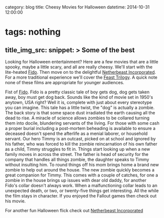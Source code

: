 category: blog
title: Cheesy Movies for Halloween
datetime: 2014-10-31 12:00:00
# tags: nothing
title_img_src:
snippet: >
   Some of the best 
---

Looking for Halloween entertainment? Here are a few movies that are a little spooky, maybe a little scary, and all are really cheesy. We'll start with the lite-heated [Fido][fido]. Then move on to the delightful [Netherbeast Incorporated][nbinc]. For a more traditional experience we'll cover the [Feast Trilogy][feasttril]. A quick note none of these films are appropriate for younger audiences.

Fist of [Fido][fido]. Fido is a pretty classic tale of boy gets dog, dog gets taken away, boy must get dog back. Sounds like the kind of movie set in 1950's anytown, USA right? Well it is, complete with just about every stereotype you can imagine. This tale has a little twist, the "dog" is actually a zombie. The back story is that some space dust irradiated the earth causing all the dead to rise. A miracle of science allows zombies to be collared turning them into docile, blundering servants of the living. For those with some cash a proper burial including a post-mortem beheading is available to ensure a deceased doesn't spend the afterlife as a menial laborer, or household servant. Our hero Timmy is an outcast, picked on at school and ignored by his father, who was forced to kill the zombie reincarnation of his own father as a child, Timmy struggles to fit in. Things start looking up when a new family moves in across the street. The father is head of security for the company that handles all things zombie, the daughter speaks to Timmy without insulting him. To round things off his mom brings home a brand new zombie to help out around the house. The new zombie quickly becomes a great companion for Timmy. This comes with a couple of catches, for one a zombie in the house brings up issues with dear old daddy, for another Fido's collar doesn't always work. When a malfunctioning collar leads to an unexpected death, or two, or twenty-five things get interesting. All the while the film stays in character. If you enjoyed the Fallout games then check out his movie.

For another fun Halloween flick check out [Netherbeast Incorporated][nbinc]


[fido]:http://en.wikipedia.org/wiki/Fido_(film)
[nbinc]:http://en.wikipedia.org/wiki/Netherbeast_Incorporated
[feasttril]:https://en.wikipedia.org/wiki/Feast_(2005_film)
